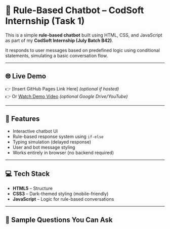 # 🤖 Rule-Based Chatbot – CodSoft Internship (Task 1)

This is a simple **rule-based chatbot** built using HTML, CSS, and JavaScript as part of my **CodSoft Internship (July Batch B42)**.

It responds to user messages based on predefined logic using conditional statements, simulating a basic conversation flow.

---

## 🌐 Live Demo

👉 [Insert GitHub Pages Link Here] *(optional if hosted)*  
👉 Or [Watch Demo Video](#) *(optional Google Drive/YouTube)*

---

## 📌 Features

- Interactive chatbot UI
- Rule-based response system using `if-else`
- Typing simulation (delayed response)
- User and bot message styling
- Works entirely in browser (no backend required)

---

## 💻 Tech Stack

- **HTML5** – Structure  
- **CSS3** – Dark-themed styling (mobile-friendly)  
- **JavaScript** – Logic for rule-based conversations

---

## 🧠 Sample Questions You Can Ask

